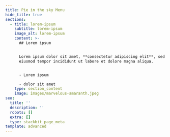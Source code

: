 ```yaml
---
title: Pie in the sky Menu
hide_title: true
sections:
  - title: lorem-ipsum
    subtitle: lorem-ipsum
    image_alt: lorem-ipsum
    content: >-
      ## Lorem ipsum


      Lorem ipsum dolor sit amet, **consectetur adipiscing elit**, sed do
      eiusmod tempor incididunt ut labore et dolore magna aliqua.


      - Lorem ipsum

      - dolor sit amet
    type: section_content
    image: images/marvelous-amaranth.jpeg
seo:
  title: ''
  description: ''
  robots: []
  extra: []
  type: stackbit_page_meta
template: advanced
---
```

